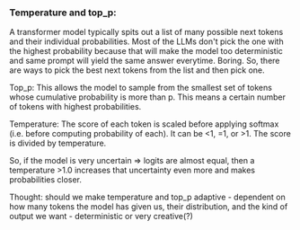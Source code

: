 ### Temperature and top_p:
A transformer model typically spits out a list of many possible next tokens and their individual probabilities. Most of the LLMs don't pick the one with the highest probability because that will make the model too deterministic and same prompt will yield the same answer everytime. Boring. So, there are ways to pick the best next tokens from the list and then pick one.

Top_p:
This allows the model to sample from the smallest set of tokens whose cumulative probability is more than p. This means a certain number of tokens with highest probabilities.

Temperature:
The score of each token is scaled before applying softmax (i.e. before computing probability of each). It can be <1, =1, or >1. The score is divided by temperature.

So, if the model is very uncertain => logits are almost equal, then a temperature >1.0 increases that uncertainty even more and makes probabilities closer.

Thought: should we make temperature and top_p adaptive - dependent on how many tokens the model has given us, their distribution, and the kind of output we want - deterministic or very creative(?)
